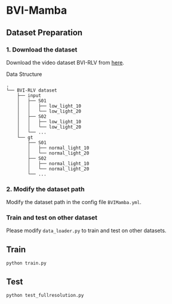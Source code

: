 # BVI-Mamba

## Dataset Preparation

### 1. Download the dataset

Download the video dataset BVI-RLV from [here](https://dx.doi.org/10.21227/mzny-8c77).

Data Structure
```
.
└── BVI-RLV dataset
    ├── input
    │   ├── S01
    │   │   ├── low_light_10
    │   │   └── low_light_20
    │   ├── S02
    │   │   ├── low_light_10
    │   │   └── low_light_20
    │   └── ...
    └── gt
        ├── S01
        │   ├── normal_light_10
        │   └── normal_light_20
        ├── S02
        │   ├── normal_light_10
        │   └── normal_light_20
        └── ...
```

### 2. Modify the dataset path

Modify the dataset path in the config file `BVIMamba.yml`. 

### Train and test on other dataset  
Please modify `data_loader.py`  to train and test on other datasets.

## Train
```
python train.py
```

## Test
```
python test_fullresolution.py
```